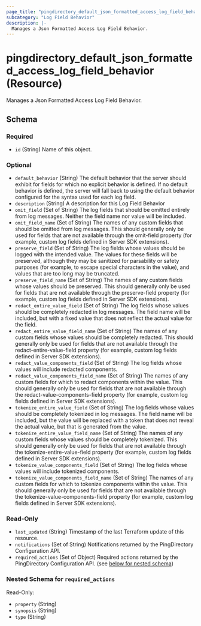 ```yaml
---
page_title: "pingdirectory_default_json_formatted_access_log_field_behavior Resource - terraform-provider-pingdirectory"
subcategory: "Log Field Behavior"
description: |-
  Manages a Json Formatted Access Log Field Behavior.
---
```


# pingdirectory_default_json_formatted_access_log_field_behavior (Resource)

Manages a Json Formatted Access Log Field Behavior.



<!-- schema generated by tfplugindocs -->
## Schema

### Required

- `id` (String) Name of this object.

### Optional

- `default_behavior` (String) The default behavior that the server should exhibit for fields for which no explicit behavior is defined. If no default behavior is defined, the server will fall back to using the default behavior configured for the syntax used for each log field.
- `description` (String) A description for this Log Field Behavior
- `omit_field` (Set of String) The log fields that should be omitted entirely from log messages. Neither the field name nor value will be included.
- `omit_field_name` (Set of String) The names of any custom fields that should be omitted from log messages. This should generally only be used for fields that are not available through the omit-field property (for example, custom log fields defined in Server SDK extensions).
- `preserve_field` (Set of String) The log fields whose values should be logged with the intended value. The values for these fields will be preserved, although they may be sanitized for parsability or safety purposes (for example, to escape special characters in the value), and values that are too long may be truncated.
- `preserve_field_name` (Set of String) The names of any custom fields whose values should be preserved. This should generally only be used for fields that are not available through the preserve-field property (for example, custom log fields defined in Server SDK extensions).
- `redact_entire_value_field` (Set of String) The log fields whose values should be completely redacted in log messages. The field name will be included, but with a fixed value that does not reflect the actual value for the field.
- `redact_entire_value_field_name` (Set of String) The names of any custom fields whose values should be completely redacted. This should generally only be used for fields that are not available through the redact-entire-value-field property (for example, custom log fields defined in Server SDK extensions).
- `redact_value_components_field` (Set of String) The log fields whose values will include redacted components.
- `redact_value_components_field_name` (Set of String) The names of any custom fields for which to redact components within the value. This should generally only be used for fields that are not available through the redact-value-components-field property (for example, custom log fields defined in Server SDK extensions).
- `tokenize_entire_value_field` (Set of String) The log fields whose values should be completely tokenized in log messages. The field name will be included, but the value will be replaced with a token that does not reveal the actual value, but that is generated from the value.
- `tokenize_entire_value_field_name` (Set of String) The names of any custom fields whose values should be completely tokenized. This should generally only be used for fields that are not available through the tokenize-entire-value-field property (for example, custom log fields defined in Server SDK extensions).
- `tokenize_value_components_field` (Set of String) The log fields whose values will include tokenized components.
- `tokenize_value_components_field_name` (Set of String) The names of any custom fields for which to tokenize components within the value. This should generally only be used for fields that are not available through the tokenize-value-components-field property (for example, custom log fields defined in Server SDK extensions).

### Read-Only

- `last_updated` (String) Timestamp of the last Terraform update of this resource.
- `notifications` (Set of String) Notifications returned by the PingDirectory Configuration API.
- `required_actions` (Set of Object) Required actions returned by the PingDirectory Configuration API. (see [below for nested schema](#nestedatt--required_actions))

<a id="nestedatt--required_actions"></a>
### Nested Schema for `required_actions`

Read-Only:

- `property` (String)
- `synopsis` (String)
- `type` (String)




